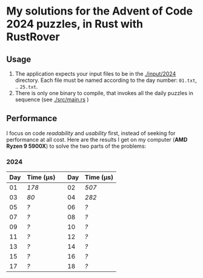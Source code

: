 # My solutions for the Advent of Code 2024 puzzles, in Rust with RustRover

## Usage

1. The application expects your input files to be in the [./input/2024]() directory. Each file must be named according to the day number: `01.txt`, .. `25.txt`.
2. There is only one binary to compile, that invokes all the daily puzzles in sequence (see [./src/main.rs]() )

## Performance

I focus on code *readability* and *usability* first, instead of seeking for performance at all cost. Here are the results I get on my computer (**AMD Ryzen 9 5900X**) to solve the two parts of the problems:

### 2024 
| Day | Time (µs) |   | Day | Time (µs) |
|-----|-----------|---|-----|-----------| 
| 01  | *178*     |   | 02  | *507*     |
| 03  | *80*      |   | 04  | *282*     |
| 05  | *?*       |   | 06  | *?*       |
| 07  | *?*       |   | 08  | *?*       |
| 09  | *?*       |   | 10  | *?*       |
| 11  | *?*       |   | 12  | *?*       |
| 13  | *?*       |   | 14  | *?*       |
| 15  | *?*       |   | 16  | *?*       |
| 17  | *?*       |   | 18  | *?*       |